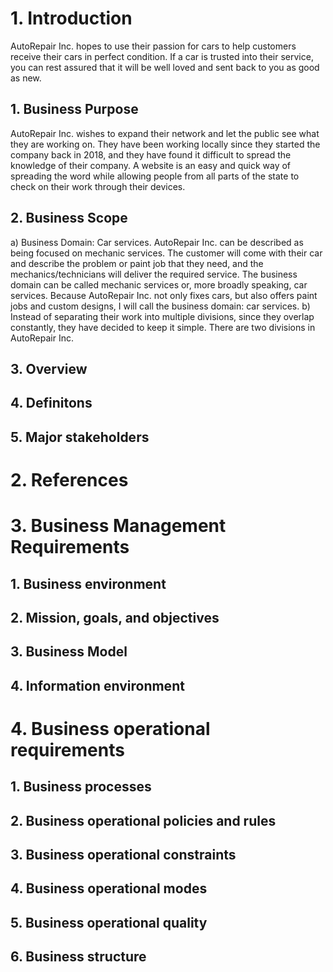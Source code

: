 # 1. Introduction
AutoRepair Inc. hopes to use their passion for cars to help customers receive their cars in perfect condition. If a car is trusted into their service, you can rest assured that it will be well loved and sent back to you as good as new.
   ## 1. Business Purpose
   AutoRepair Inc. wishes to expand their network and let the public see what they are working on. They have been working locally since they started the company back in    2018, and they have found it difficult to spread the knowledge of their company. A website is an easy and quick way of spreading the word while allowing people from all parts of the state to check on their work through their devices.
   ## 2. Business Scope
   a) Business Domain: Car services. AutoRepair Inc. can be described as being focused on mechanic services. The customer will come with their car and describe the problem or paint job that they need, and the mechanics/technicians will deliver the required service. The business domain can be called mechanic services or, more broadly speaking, car services. Because AutoRepair Inc. not only fixes cars, but also offers paint jobs and custom designs, I will call the business domain: car services.
   b) Instead of separating their work into multiple divisions, since they overlap constantly, they have decided to keep it simple. There are two divisions in AutoRepair Inc. 
   ## 3. Overview 
   ## 4. Definitons
   ## 5. Major stakeholders
# 2. References

# 3. Business Management Requirements
   ## 1. Business environment
   ## 2. Mission, goals, and objectives
   ## 3. Business Model
   ## 4. Information environment
   
# 4. Business operational requirements
   ## 1. Business processes
   ## 2. Business operational policies and rules
   ## 3. Business operational constraints
   ## 4. Business operational modes
   ## 5. Business operational quality
   ## 6. Business structure
   
